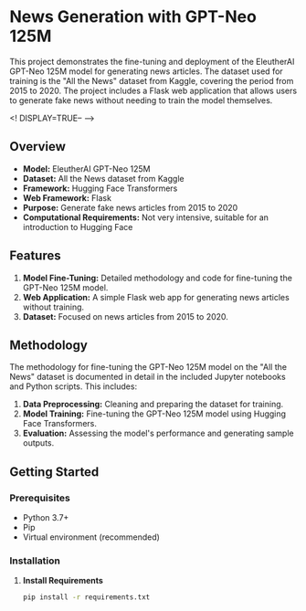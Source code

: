 # News Generation with GPT-Neo 125M

This project demonstrates the fine-tuning and deployment of the EleutherAI GPT-Neo 125M model for generating news articles. The dataset used for training is the "All the News" dataset from Kaggle, covering the period from 2015 to 2020. The project includes a Flask web application that allows users to generate fake news without needing to train the model themselves.

 <! DISPLAY=TRUE– –>



## Overview

- **Model:** EleutherAI GPT-Neo 125M
- **Dataset:** All the News dataset from Kaggle
- **Framework:** Hugging Face Transformers
- **Web Framework:** Flask
- **Purpose:** Generate fake news articles from 2015 to 2020
- **Computational Requirements:** Not very intensive, suitable for an introduction to Hugging Face

## Features

1. **Model Fine-Tuning:** Detailed methodology and code for fine-tuning the GPT-Neo 125M model.
2. **Web Application:** A simple Flask web app for generating news articles without training.
3. **Dataset:** Focused on news articles from 2015 to 2020.

## Methodology

The methodology for fine-tuning the GPT-Neo 125M model on the "All the News" dataset is documented in detail in the included Jupyter notebooks and Python scripts. This includes:

1. **Data Preprocessing:** Cleaning and preparing the dataset for training.
2. **Model Training:** Fine-tuning the GPT-Neo 125M model using Hugging Face Transformers.
3. **Evaluation:** Assessing the model's performance and generating sample outputs.

## Getting Started

### Prerequisites

- Python 3.7+
- Pip
- Virtual environment (recommended)

### Installation

1. **Install Requirements**

   ```bash
   pip install -r requirements.txt

